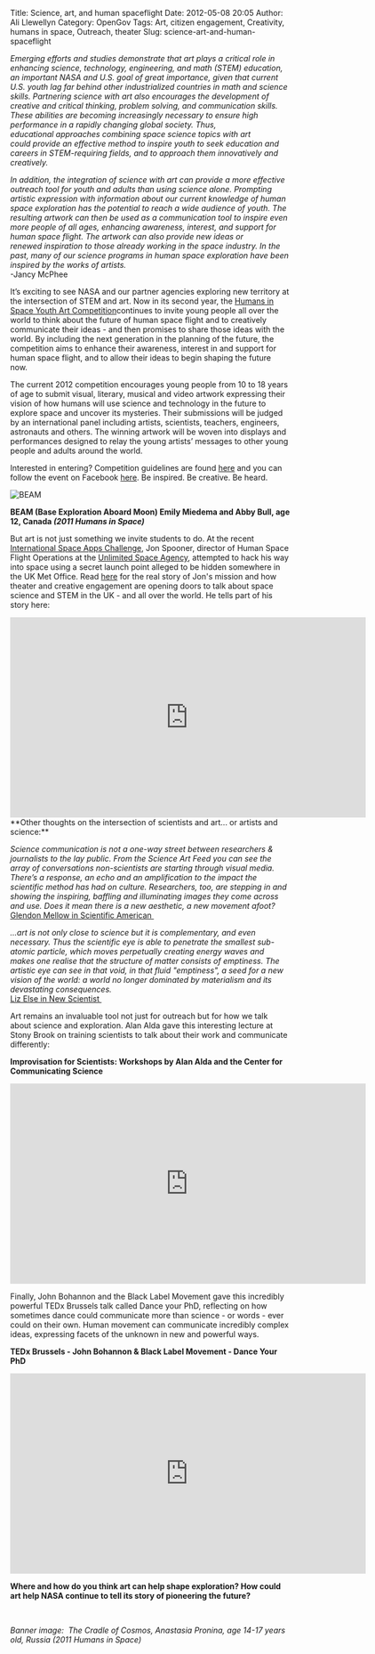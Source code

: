 Title: Science, art, and human spaceflight
Date: 2012-05-08 20:05
Author: Ali Llewellyn
Category: OpenGov
Tags: Art, citizen engagement, Creativity, humans in space, Outreach, theater
Slug: science-art-and-human-spaceflight

*Emerging efforts and studies demonstrate that art plays a critical role
in enhancing science, technology, engineering, and math (STEM)
education, an important NASA and U.S. goal of great importance, given
that current U.S. youth lag far behind other industrialized countries in
math and science skills. Partnering science with art also encourages the
development of creative and critical thinking, problem solving, and
communication skills. These abilities are becoming increasingly
necessary to ensure high performance in a rapidly changing global
society. Thus, educational approaches combining space science topics
with art could provide an effective method to inspire youth to
seek education and careers in STEM-requiring fields, and to approach
them innovatively and creatively.*

*In addition, the integration of science with art can provide a more
effective outreach tool for youth and adults than using science alone.
Prompting artistic expression with information about our current
knowledge of human space exploration has the potential to reach a wide
audience of youth. The resulting artwork can then be used as
a communication tool to inspire even more people of all ages, enhancing
awareness, interest, and support for human space flight. The artwork can
also provide new ideas or renewed inspiration to those already working
in the space industry. In the past, many of our science programs in
human space* *exploration have been inspired by the works of artists.*  
-Jancy McPhee

It’s exciting to see NASA and our partner agencies exploring new
territory at the intersection of STEM and art. Now in its second year,
the [Humans in Space Youth Art Competition][]continues to invite young
people all over the world to think about the future of human space
flight and to creatively communicate their ideas - and then promises to
share those ideas with the world. By including the next generation in
the planning of the future, the competition aims to enhance their
awareness, interest in and support for human space flight, and to allow
their ideas to begin shaping the future now.

The current 2012 competition encourages young people from 10 to 18 years
of age to submit visual, literary, musical and video artwork expressing
their vision of how humans will use science and technology in the future
to explore space and uncover its mysteries. Their submissions will be
judged by an international panel including artists, scientists,
teachers, engineers, astronauts and others. The winning artwork will be
woven into displays and performances designed to relay the young
artists’ messages to other young people and adults around the world.

Interested in entering? Competition guidelines are found [here][] and
you can follow the event on Facebook [here][1]. Be inspired. Be
creative. Be heard.

![BEAM][]

**BEAM (Base Exploration Aboard Moon) Emily Miedema and Abby Bull, age
12, Canada *(2011 Humans in Space)***  
<!--EndFragment-->

But art is not just something we invite students to do. At the recent
[International Space Apps Challenge][], Jon Spooner, director of Human
Space Flight Operations at the [Unlimited Space Agency][], attempted to
hack his way into space using a secret launch point alleged to be hidden
somewhere in the UK Met Office. Read [here][2] for the real story of
Jon's mission and how theater and creative engagement are opening doors
to talk about space science and STEM in the UK - and all over the world.
He tells part of his story here:

<iframe src="http://player.vimeo.com/video/40770410" frameborder="0" width="640" height="360"></iframe>  
**Other thoughts on the intersection of scientists and art... or
artists and science:**

*Science communication is not a one-way street between researchers &
journalists to the lay public. From the Science Art Feed you can see the
array of conversations non-scientists are starting through visual media.
There’s a response, an echo and an amplification to the impact the
scientific method has had on culture. Researchers, too, are stepping in
and showing the inspiring, baffling and illuminating images they come
across and use. Does it mean there is a new aesthetic, a new movement
afoot?*  
[Glendon Mellow in Scientific American ][]

*...art is not only close to science but it is complementary, and even
necessary. Thus the scientific eye is able to penetrate the smallest
sub-atomic particle, which moves perpetually creating energy waves and
makes one realise that the structure of matter consists of emptiness.
The artistic eye can see in that void, in that fluid "emptiness", a seed
for a new vision of the world: a world no longer dominated by
materialism and its devastating consequences.*  
[Liz Else in New Scientist ][]

Art remains an invaluable tool not just for outreach but for how we talk
about science and exploration. Alan Alda gave this interesting lecture
at Stony Brook on training scientists to talk about their work and
communicate differently:

**Improvisation for Scientists: Workshops by Alan Alda and the Center
for Communicating Science**  

<iframe src="http://www.youtube.com/embed/JtdyA7SibG8" frameborder="0" width="640" height="360"></iframe>

Finally, John Bohannon and the Black Label Movement gave this incredibly
powerful TEDx Brussels talk called Dance your PhD, reflecting on how
sometimes dance could communicate more than science - or words - ever
could on their own. Human movement can communicate incredibly complex
ideas, expressing facets of the unknown in new and powerful ways.

**TEDx Brussels - John Bohannon & Black Label Movement - Dance Your
PhD**  

<iframe src="http://www.youtube.com/embed/UlDWRZ7IYqw" frameborder="0" width="640" height="360"></iframe>

**Where and how do you think art can help shape exploration? How could
art help NASA continue to tell its story of pioneering the future?**

 

*Banner image:  The Cradle of Cosmos, Anastasia Pronina, age 14-17 years
old, Russia (2011 Humans in Space)*<!--EndFragment-->

  [Humans in Space Youth Art Competition]: http://www.lpi.usra.edu/humansinspaceart/index.shtml.en
  [here]: http://www.lpi.usra.edu/humansinspaceart/guidelines/index.shtml.en
  [1]: https://www.facebook.com/HumansInSpaceArt
  [BEAM]: http://open.nasa.gov/wp-content/uploads/2012/05/7486_BEAM-300x240.jpg
    "BEAM"
  [International Space Apps Challenge]: http://spaceappschallenge.org/
  [Unlimited Space Agency]: http://unsa.org.uk/
  [2]: http://spaceappschallenge.org/blog/2012/04/22/launchjon-unlimited-space-agency-hacking-space/
  [Glendon Mellow in Scientific American ]: http://blogs.scientificamerican.com/symbiartic/2012/01/12/new-art-movement-the-science-artists-feed-keeps-growing/
  [Liz Else in New Scientist ]: http://www.newscientist.com/blogs/culturelab/2011/03/where-science-and-art-collide.html
